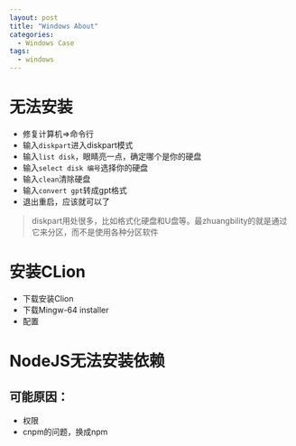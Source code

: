 ```yaml
---
layout: post
title: "Windows About"
categories:
  - Windows Case
tags:
  - windows
---
```


# 无法安装
- 修复计算机=>命令行
- 输入`diskpart`进入diskpart模式
- 输入`list disk`，眼睛亮一点，确定哪个是你的硬盘
- 输入`select disk 编号`选择你的硬盘
- 输入`clean`清除硬盘
- 输入`convert gpt`转成gpt格式
- 退出重启，应该就可以了
> diskpart用处很多，比如格式化硬盘和U盘等。最zhuangbility的就是通过它来分区，而不是使用各种分区软件

# 安装CLion
- 下载安装Clion
- 下载Mingw-64 installer
- 配置

# NodeJS无法安装依赖
## 可能原因：
- 权限
- cnpm的问题，换成npm
